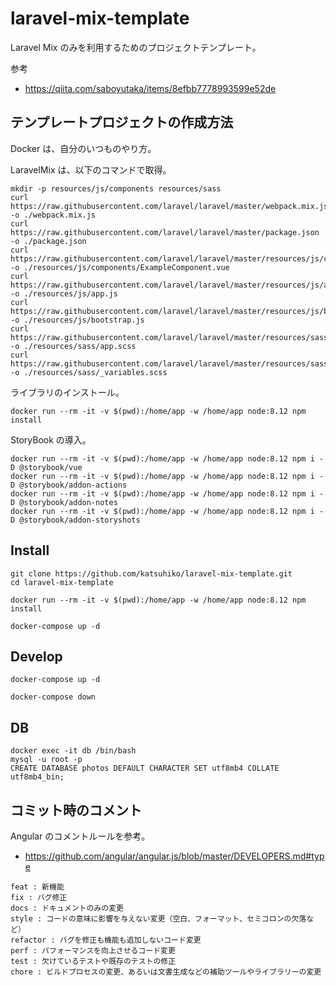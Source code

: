 # laravel-mix-template

Laravel Mix のみを利用するためのプロジェクトテンプレート。

参考

- https://qiita.com/saboyutaka/items/8efbb7778993599e52de


## テンプレートプロジェクトの作成方法

Docker は、自分のいつものやり方。

LaravelMix は、以下のコマンドで取得。

```
mkdir -p resources/js/components resources/sass
curl https://raw.githubusercontent.com/laravel/laravel/master/webpack.mix.js -o ./webpack.mix.js
curl https://raw.githubusercontent.com/laravel/laravel/master/package.json -o ./package.json
curl https://raw.githubusercontent.com/laravel/laravel/master/resources/js/components/ExampleComponent.vue -o ./resources/js/components/ExampleComponent.vue
curl https://raw.githubusercontent.com/laravel/laravel/master/resources/js/app.js -o ./resources/js/app.js
curl https://raw.githubusercontent.com/laravel/laravel/master/resources/js/bootstrap.js -o ./resources/js/bootstrap.js
curl https://raw.githubusercontent.com/laravel/laravel/master/resources/sass/app.scss -o ./resources/sass/app.scss
curl https://raw.githubusercontent.com/laravel/laravel/master/resources/sass/_variables.scss -o ./resources/sass/_variables.scss
```

ライブラリのインストール。

```
docker run --rm -it -v $(pwd):/home/app -w /home/app node:8.12 npm install
```

StoryBook の導入。

```
docker run --rm -it -v $(pwd):/home/app -w /home/app node:8.12 npm i -D @storybook/vue
docker run --rm -it -v $(pwd):/home/app -w /home/app node:8.12 npm i -D @storybook/addon-actions
docker run --rm -it -v $(pwd):/home/app -w /home/app node:8.12 npm i -D @storybook/addon-notes
docker run --rm -it -v $(pwd):/home/app -w /home/app node:8.12 npm i -D @storybook/addon-storyshots
```


## Install

```
git clone https://github.com/katsuhiko/laravel-mix-template.git
cd laravel-mix-template

docker run --rm -it -v $(pwd):/home/app -w /home/app node:8.12 npm install

docker-compose up -d
```


 ## Develop

```
docker-compose up -d
```

```
docker-compose down
```


## DB

```
docker exec -it db /bin/bash
mysql -u root -p
CREATE DATABASE photos DEFAULT CHARACTER SET utf8mb4 COLLATE utf8mb4_bin;
```


## コミット時のコメント

Angular のコメントルールを参考。

 - https://github.com/angular/angular.js/blob/master/DEVELOPERS.md#type

```
feat : 新機能
fix : バグ修正
docs : ドキュメントのみの変更
style : コードの意味に影響を与えない変更（空白、フォーマット、セミコロンの欠落など）
refactor : バグを修正も機能も追加しないコード変更
perf : パフォーマンスを向上させるコード変更
test : 欠けているテストや既存のテストの修正
chore : ビルドプロセスの変更、あるいは文書生成などの補助ツールやライブラリーの変更
```

